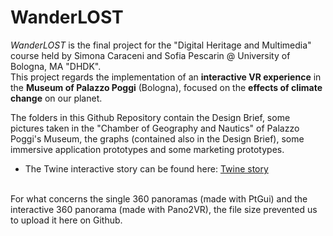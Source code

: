 # WanderLOST
<i>WanderLOST</i> is the final project for the "Digital Heritage and Multimedia" course held by Simona Caraceni and Sofia Pescarin @ University of Bologna, MA "DHDK".
<br>
This project regards the implementation of an <b>interactive VR experience</b> in the <b>Museum of Palazzo Poggi</b> (Bologna), focused on the <b>effects of climate change</b> on our planet.
<br>

The folders in this Github Repository contain the Design Brief, some pictures taken in the "Chamber of Geography and Nautics" of Palazzo Poggi's Museum, the graphs (contained also in the Design Brief), some immersive application prototypes and some marketing prototypes.
- The Twine interactive story can be found here: [Twine story](https://ginevrabotto.github.io/WanderLost/TwineScenario.html)
<br>
For what concerns the single 360 panoramas (made with PtGui) and the interactive 360 panorama (made with Pano2VR), the file size prevented us to upload it here on Github.

